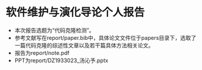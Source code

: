 # 软件维护与演化导论个人报告
- 本次报告选题为“代码克隆检测”。
- 参考文献写在report/paper.bib中，具体论文文件位于papers目录下，选取了一篇代码克隆的综述性文章以及若干篇具体方法相关论文。
- 报告为report/note.pdf
- PPT为report/DZ1933023_汤沁予.pptx